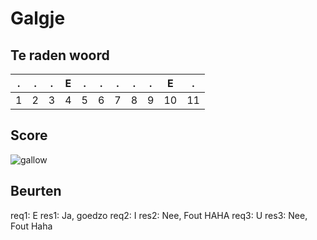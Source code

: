 # Galgje

## Te raden woord

|.|.|.|E|.|.|.|.|.|E|.|
|-|-|-|-|-|-|-|-|-|-|-|
|1|2|3|4|5|6|7|8|9|10|11|

## Score
![gallow](./images/3.png)

## Beurten
req1: E
res1: Ja, goedzo
req2: I
res2: Nee, Fout HAHA
req3: U
res3: Nee, Fout Haha